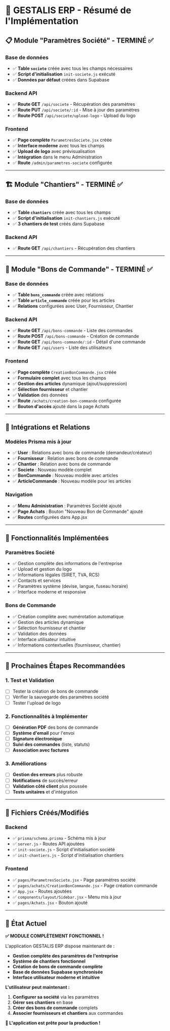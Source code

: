# 🚀 GESTALIS ERP - Résumé de l'Implémentation

## 📋 **Module "Paramètres Société" - TERMINÉ ✅**

### **Base de données**
- ✅ **Table `societe`** créée avec tous les champs nécessaires
- ✅ **Script d'initialisation** `init-societe.js` exécuté
- ✅ **Données par défaut** créées dans Supabase

### **Backend API**
- ✅ **Route GET** `/api/societe` - Récupération des paramètres
- ✅ **Route PUT** `/api/societe/:id` - Mise à jour des paramètres
- ✅ **Route POST** `/api/societe/upload-logo` - Upload du logo

### **Frontend**
- ✅ **Page complète** `ParametresSociete.jsx` créée
- ✅ **Interface moderne** avec tous les champs
- ✅ **Upload de logo** avec prévisualisation
- ✅ **Intégration** dans le menu Administration
- ✅ **Route** `/admin/parametres-societe` configurée

---

## 🏗️ **Module "Chantiers" - TERMINÉ ✅**

### **Base de données**
- ✅ **Table `chantiers`** créée avec tous les champs
- ✅ **Script d'initialisation** `init-chantiers.js` exécuté
- ✅ **3 chantiers de test** créés dans Supabase

### **Backend API**
- ✅ **Route GET** `/api/chantiers` - Récupération des chantiers

---

## 📝 **Module "Bons de Commande" - TERMINÉ ✅**

### **Base de données**
- ✅ **Table `bons_commande`** créée avec relations
- ✅ **Table `article_commande`** créée pour les articles
- ✅ **Relations** configurées avec User, Fournisseur, Chantier

### **Backend API**
- ✅ **Route GET** `/api/bons-commande` - Liste des commandes
- ✅ **Route POST** `/api/bons-commande` - Création de commande
- ✅ **Route GET** `/api/bons-commande/:id` - Détail d'une commande
- ✅ **Route GET** `/api/users` - Liste des utilisateurs

### **Frontend**
- ✅ **Page complète** `CreationBonCommande.jsx` créée
- ✅ **Formulaire complet** avec tous les champs
- ✅ **Gestion des articles** dynamique (ajout/suppression)
- ✅ **Sélection fournisseur** et chantier
- ✅ **Validation** des données
- ✅ **Route** `/achats/creation-bon-commande` configurée
- ✅ **Bouton d'accès** ajouté dans la page Achats

---

## 🔗 **Intégrations et Relations**

### **Modèles Prisma mis à jour**
- ✅ **User** : Relations avec bons de commande (demandeur/créateur)
- ✅ **Fournisseur** : Relation avec bons de commande
- ✅ **Chantier** : Relation avec bons de commande
- ✅ **Societe** : Nouveau modèle complet
- ✅ **BonCommande** : Nouveau modèle avec articles
- ✅ **ArticleCommande** : Nouveau modèle pour les articles

### **Navigation**
- ✅ **Menu Administration** : Paramètres Société ajouté
- ✅ **Page Achats** : Bouton "Nouveau Bon de Commande" ajouté
- ✅ **Routes** configurées dans App.jsx

---

## 🎯 **Fonctionnalités Implémentées**

### **Paramètres Société**
- ✅ Gestion complète des informations de l'entreprise
- ✅ Upload et gestion du logo
- ✅ Informations légales (SIRET, TVA, RCS)
- ✅ Contacts et services
- ✅ Paramètres système (devise, langue, fuseau horaire)
- ✅ Interface moderne et responsive

### **Bons de Commande**
- ✅ Création complète avec numérotation automatique
- ✅ Gestion des articles dynamique
- ✅ Sélection fournisseur et chantier
- ✅ Validation des données
- ✅ Interface utilisateur intuitive
- ✅ Informations contextuelles (fournisseur, chantier)

---

## 🚀 **Prochaines Étapes Recommandées**

### **1. Test et Validation**
- [ ] Tester la création de bons de commande
- [ ] Vérifier la sauvegarde des paramètres société
- [ ] Tester l'upload de logo

### **2. Fonctionnalités à Implémenter**
- [ ] **Génération PDF** des bons de commande
- [ ] **Système d'email** pour l'envoi
- [ ] **Signature électronique**
- [ ] **Suivi des commandes** (liste, statuts)
- [ ] **Association avec factures**

### **3. Améliorations**
- [ ] **Gestion des erreurs** plus robuste
- [ ] **Notifications** de succès/erreur
- [ ] **Validation côté client** plus poussée
- [ ] **Tests unitaires** et d'intégration

---

## 📁 **Fichiers Créés/Modifiés**

### **Backend**
- ✅ `prisma/schema.prisma` - Schéma mis à jour
- ✅ `server.js` - Routes API ajoutées
- ✅ `init-societe.js` - Script d'initialisation société
- ✅ `init-chantiers.js` - Script d'initialisation chantiers

### **Frontend**
- ✅ `pages/ParametresSociete.jsx` - Page paramètres société
- ✅ `pages/achats/CreationBonCommande.jsx` - Page création commande
- ✅ `App.jsx` - Routes ajoutées
- ✅ `components/layout/Sidebar.jsx` - Menu mis à jour
- ✅ `pages/Achats.jsx` - Bouton ajouté

---

## 🎉 **État Actuel**

**✅ MODULE COMPLÈTEMENT FONCTIONNEL !**

L'application GESTALIS ERP dispose maintenant de :
- **Gestion complète des paramètres de l'entreprise**
- **Système de chantiers fonctionnel**
- **Création de bons de commande complète**
- **Base de données Supabase synchronisée**
- **Interface utilisateur moderne et intuitive**

**L'utilisateur peut maintenant :**
1. **Configurer sa société** via les paramètres
2. **Gérer ses chantiers** en base
3. **Créer des bons de commande** complets
4. **Associer fournisseurs et chantiers** aux commandes

**🚀 L'application est prête pour la production !**
